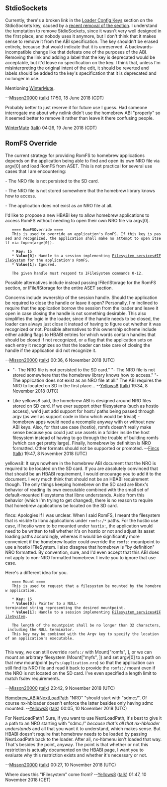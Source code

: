 ## StdioSockets

Currently, there's a broken link in the [Loader Config
Keys](Homebrew%20ABI#Loader%20Config%20Keys.md##Loader_Config_Keys "wikilink")
section on the StdioSockets key, caused by a [recent removal of the
section](http://switchbrew.org/index.php?title=Homebrew_ABI&curid=284&diff=4772&oldid=3846).
I understand the temptation to remove StdioSockets, since it wasn't very
well designed in the first place, and nobody uses it anymore, but I
don't think that it makes sense to remove it from the ABI specification.
The key shouldn't be erased entirely, because that would indicate that
it is unreserved. A backwards-incompatible change like that defeats one
of the purposes of the ABI. Removing the link and adding a label that
the key is deprecated would be acceptable, but it'd leave no
specification on the key. I think that, unless I'm misinterpreting the
original intent of the edit, it should be reverted and labels should be
added to the key's specification that it is deprecated and no longer in
use.

Mentioning [WinterMute](User:WinterMute "wikilink").

\--[Misson20000](User:Misson20000 "wikilink")
([talk](User%20talk:Misson20000.md "wikilink")) 17:50, 18 June 2018
(CDT)

Probably better to just reserve it for future use I guess. Had someone
interrogate me about why nxlink didn't use the homebrew ABI "properly"
so it seemed better to remove it rather than leave it there confusing
people.

[WinterMute](User:WinterMute "wikilink")
([talk](User%20talk:WinterMute.md "wikilink")) 04:26, 19 June 2018 (CDT)

## RomFS Override

The current strategy for providing RomFS to homebrew applications
depends on the application being able to find and open its own NRO file
via argv\[0\] and load RomFS from ASET. This is not practical for
several use cases that I am encountering:

\- The NRO file is not persisted to the SD card.

\- The NRO file is not stored somewhere that the homebrew library knows
how to access.

\- The application does not exist as an NRO file at all.

I'd like to propose a new HBABI key to allow homebrew applications to
access RomFS without needing to open their own NRO file via
argv\[0\].

`   ==== RomFSOverride ====`  
`   This is used to override an application's RomFS. If this key is passed and recognized, the application shall make no attempt to open itself via fopen(argv[0]).`  
`   `  
`   * `**`Key:`**` 15`  
`   * `**`Value[0]:`**` Handle to a session implementing `[`Filesystem_services#IFileSystem`](Filesystem%20services#IFileSystem.md##IFileSystem "wikilink")` for the application's RomFS.`  
`   * `**`Value[1]:`**` Ignored.`  
`   `  
`   The given handle must respond to IFileSystem commands 0-12.`

Possible alternatives include instead passing IFile/IStorage for the
RomFS section, or IFile/IStorage for the entire ASET section.

Concerns include ownership of the session handle. Should the application
be required to close the handle or leave it open? Personally, I'm
inclined to require that the application borrow the session from the
loader and leave it open in case closing the handle is not something
desirable. This also simplifies the logic in the loader, since if the
handle needs to be closed, the loader can always just close it instead
of having to figure out whether it was recognized or not. Possible
alternatives to this ownership scheme include either adding flags to
HBABI entries for which words contain handles that should be closed if
not recognized, or a flag that the application sets on each entry it
recognizes so that the loader can take care of closing the handle if the
application did not recognize it.

\--[Misson20000](User:Misson20000 "wikilink")
([talk](User%20talk:Misson20000.md "wikilink")) 00:36, 6 November 2018
(UTC)

  -   
    "- The NRO file is not persisted to the SD card." "- The NRO file is
    not stored somewhere that the homebrew library knows how to access."
    "- The application does not exist as an NRO file at all." The ABI
    requires the NRO to located on SD in the first place...
    --[Yellows8](User:Yellows8 "wikilink")
    ([talk](User%20talk:Yellows8.md "wikilink")) 19:34, 8 November 2018
    (UTC)

<!-- end list -->

  -   
    Like yellows8 said, the homebrew ABI is designed around NRO files
    stored on SD card. If we ever support other filesystems (such as
    hostio access), we'd just add support for host:/ paths being passed
    through argv (as well as support code in libnx which would be
    trivial) - homebrew apps would need a recompile anyway with or
    without new ABI keys. Also, for that use case (hostio), romfs
    doesn't really make sense because you could just use assets in a
    folder inside the host filesystem instead of having to go through
    the trouble of building romfs (which can get pretty large). Finally,
    homebrew by definition is NRO formatted. Other formats should not be
    supported or promoted. --[Fincs](User:Fincs "wikilink")
    ([talk](User%20talk:Fincs.md "wikilink")) 19:47, 8 November 2018
    (UTC)

yellows8: It says nowhere in the homebrew ABI document that the NRO is
required to be located on the SD card. If you are absolutely convinced
that that should be an HBABI requirement, I would encourage you to add
it to the document. I very much think that should not be an HBABI
requirement though. The only things keeping homebrew on the SD card are
libnx's behavior of reading its own executable combined with the small
set of default-mounted filesystems that libnx understands. Aside from
this behavior (which I'm trying to get changed), there is no reason to
require that homebrew applications be located on the SD card.

fincs: Apologies if I was unclear. When I said RomFS, I meant the
filesystem that is visible to libnx applications under `romfs:/*` paths.
For the hostio use case, if hostio were to be mounted under `hostio:`,
the application would need to be written to tell whether it's on hostio
or not and adjust its asset loading paths accordingly, whereas it would
be significantly more convenient if the homebrew loader could override
the `romfs:` mountpoint to use a hostio IFileSystem. I also disagree
that homebrew is "by definition" NRO formatted. By convention, sure, and
I'd even accept that this ABI does not apply to non-NRO formatted
homebrew. I invite you to ignore that use case.

Here's a different idea for
you.

`   ==== Mount ====`  
`   This is used to request that a filesystem be mounted by the homebrew application.`  
`   `  
`   * `**`Key:`**` 15`  
`   * `**`Value[0]:`**` Pointer to a NULL-terminated string representing the desired mountpoint.`  
`   * `**`Value[1]:`**` Handle to a session implementing `[`Filesystem_services#IFileSystem`](Filesystem%20services#IFileSystem.md##IFileSystem "wikilink")`.`  
`   `  
`   The length of the mountpoint shall be no longer than 32 characters, including the NULL terminator.`  
`   This key may be combined with the Argv key to specify the location of an application's executable.`  
`   `

This way, we can still override `romfs:/` with Mount\["romfs",
<IFileSystem>\], or we can mount an arbitrary filesystem (Mount\["myfs",
<IFileSystem>\]) and set argv\[0\] to a path on that new mountpoint
(`myfs:/application.nro`) so that the application can still find its NRO
file and read it back to provide the `romfs:/` mount even if the NRO is
not located on the SD card. I've even specified a length limit to match
fsdev requirements.

\--[Misson20000](User:Misson20000 "wikilink")
([talk](User%20talk:Misson20000.md "wikilink")) 23:42, 9 November 2018
(UTC)

[Homebrew\_ABI\#NextLoadPath](Homebrew%20ABI#NextLoadPath.md##NextLoadPath "wikilink")
"NRO" "should start with "sdmc:/". Of course nx-hbloader doesn't enforce
the latter besides only having sdmc mounted.
--[Yellows8](User:Yellows8 "wikilink")
([talk](User%20talk:Yellows8.md "wikilink")) 00:05, 10 November 2018
(UTC)

For NextLoadPath? Sure, if you want to use NextLoadPath, it's best to
give it a path to an NRO starting with "sdmc:/" *because that's all that
nx-hbloader understands* and all that you want it to understand, which
makes sense. But HBABI doesn't require that homebrew needs to be loaded
by passing NextLoadPath back to the loader. After all, nx-hbmenu isn't
loaded that way. That's besides the point, anyway. The point is that
whether or not this restriction is actually documented on the HBABI
page, I want you to evaluate why this restriction exists and whether
it's necessary or not.

\--[Misson20000](User:Misson20000 "wikilink")
([talk](User%20talk:Misson20000.md "wikilink")) 00:27, 10 November 2018
(UTC)

Where does this "IFilesystem" come from?
--[Yellows8](User:Yellows8 "wikilink")
([talk](User%20talk:Yellows8.md "wikilink")) 01:47, 10 November 2018
(CET)
